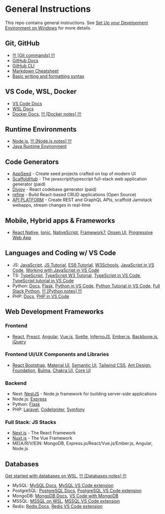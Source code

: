 # General Instructions
This repo contains general instructions. See [Set Up your Development Environment on Windows](https://learn.microsoft.com/en-us/windows/dev-environment/) for more details.

## Git, GitHub
- [!!! [Git commands] !!!](git-commands.md)
- [GitHub Docs](https://docs.github.com/en)
- [GitHub CLI](https://docs.github.com/en/github-cli)
- [Markdown Cheatsheet](https://github.com/adam-p/markdown-here/wiki/Markdown-Cheatsheet)
- [Basic writing and formatting syntax](https://docs.github.com/en/get-started/writing-on-github/getting-started-with-writing-and-formatting-on-github/basic-writing-and-formatting-syntax)

## VS Code, WSL, Docker
- [VS Code Docs](https://code.visualstudio.com/docs)
- [WSL Docs](https://learn.microsoft.com/en-us/windows/wsl/)
- [Docker Docs](https://docs.docker.com/), [!!! [Docker notes] !!!](docker-notes.md)

## Runtime Environments
- [Node.js](https://nodejs.org/en), [!!! [Node.js notes] !!!](nodejs-notes.md)
- [Java Runtime Environment](https://dev.java/)

## Code Generators
- [AppSeed](https://appseed.us/) - Create seed projects crafted on top of modern UI
- [ScaffoldHub](https://scaffoldhub.io/) - The javascript/typescript full-stack web application generator (paid)
- [Divjoy](https://divjoy.com/) - React codebase generator (paid)
- [refine](https://refine.dev/) - Build React-based CRUD applications (Open Source)
- [API PLATFORM](https://api-platform.com/) - Create REST and GraphQL APIs, scaffold Jamstack webapps, stream changes in real-time

## Mobile, Hybrid apps & Frameworks
- [React Native](https://reactnative.dev/), [Ionic](https://ionicframework.com/), [NativeScript](https://nativescript.org/), [Framework7](https://framework7.io/), [Onsen UI](https://onsen.io/), [Progressive Web App](https://web.dev/progressive-web-apps/)

## Languages and Coding w/ VS Code
- JS: [JavaScript](https://javascript.info/), [JS Tutorial](https://www.javascripttutorial.net/), [ES6 Tutorial](https://www.javascripttutorial.net/es6/), [W3Schools](https://www.w3schools.com/js/), [JavaScript in VS Code](https://code.visualstudio.com/docs/languages/javascript), [Working with JavaScript in VS Code](https://code.visualstudio.com/docs/nodejs/working-with-javascript)
- TS: [TypeScript](https://www.typescriptlang.org/), [TypeScript W3 Tutorial](https://www.w3schools.com/typescript/), [TypeScript in VS Code](https://code.visualstudio.com/docs/languages/typescript), [TypeScript tutorial in VS Code](https://code.visualstudio.com/docs/typescript/typescript-tutorial)
- Python: [Docs](https://www.python.org/doc/), [Flask](https://flask.palletsprojects.com/en/2.3.x/), [Python in VS Code](https://code.visualstudio.com/docs/languages/python), [Python Tutorial in VS Code](https://code.visualstudio.com/docs/python/python-tutorial), [Full Stack Python](https://www.fullstackpython.com/), [!!! [Python notes] !!!](python-notes.md)
- PHP: [Docs](https://www.php.net/manual/en/), [PHP in VS Code](https://code.visualstudio.com/docs/languages/php)

## Web Development Frameworks

### Frontend
- [React](https://reactjs.org/), [Preact](https://preactjs.com/), [Angular](https://angular.io/), [Vue.js](https://vuejs.org/), [Svelte](https://svelte.dev/), [InfernoJS](https://www.infernojs.org/), [Ember.js](https://emberjs.com/), [Backbone.js](https://backbonejs.org/), [jQuery](https://jquery.com/)

### Frontend UI/UX Components and Libraries
- [React Bootstrap](https://react-bootstrap.github.io/), [Material UI](https://mui.com/), [Semantic UI](https://semantic-ui.com/), [Tailwind CSS](https://tailwindcss.com/), [Ant Design](https://ant.design/), [Foundation](https://get.foundation/), [Bulma](https://bulma.io/), [Chakra UI](https://chakra-ui.com/), [Core UI](https://coreui.io/)

### Backend
- Nest: [NestJS](https://nestjs.com/) - Node.js framework for building server-side applications
- Node.js: [Express](https://expressjs.com/)
- Python: [Flask](https://flask.palletsprojects.com/en/2.3.x/)
- PHP: [Laravel](https://laravel.com/), [CodeIgniter](https://codeigniter.com/), [Symfony](https://symfony.com/)

### Full Stack: JS Stacks
- [Next.js](https://nextjs.org/) - The React Framework
- [Nuxt.js](https://nuxtjs.org/) - The Vue Framework
- ME[A/R/V/E]N: MongoDB, Express.js/React/Vue.js/Ember.js, Angular, Node.js

## Databases

[Get started with databases on WSL](https://learn.microsoft.com/en-us/windows/wsl/tutorials/wsl-database), [!!! [Databases notes] !!!](databases-notes.md)

- MySQL: [MySQL Docs](https://dev.mysql.com/doc/mysql-getting-started/en/), [MySQL VS Code extension](https://marketplace.visualstudio.com/items?itemName=cweijan.vscode-mysql-client2)
- PostgreSQL: [PostgreSQL Docs](https://www.postgresql.org/docs/), [PostgreSQL VS Code extension](https://marketplace.visualstudio.com/items?itemName=ms-ossdata.vscode-postgresql)
- MongoDB: [MongoDB Docs](https://www.mongodb.com/docs/), [VS Code with MongoDB](https://code.visualstudio.com/docs/azure/mongodb)
- MSSQL: [MSSQL on WSL](https://learn.microsoft.com/en-us/sql/linux/quickstart-install-connect-ubuntu?view=sql-server-ver16), [MSSQL VS Code extension](https://marketplace.visualstudio.com/items?itemName=ms-mssql.mssql)
- Redis: [Redis Docs](https://redis.io/docs/), [Redis VS Code extension](https://marketplace.visualstudio.com/items?itemName=cweijan.vscode-redis-client)

